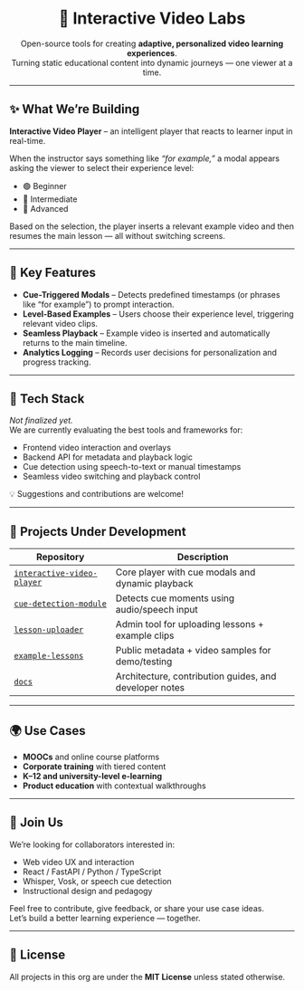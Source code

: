 <h1 align="center">🎥 Interactive Video Labs</h1>

<p align="center">
  Open-source tools for creating <strong>adaptive, personalized video learning experiences</strong>.
  <br />
  Turning static educational content into dynamic journeys — one viewer at a time.
</p>

---

## ✨ What We’re Building

**Interactive Video Player** – an intelligent player that reacts to learner input in real-time.

When the instructor says something like _“for example,”_ a modal appears asking the viewer to select their experience level:
- 🟢 Beginner
- 🔵 Intermediate
- 🔴 Advanced

Based on the selection, the player inserts a relevant example video and then resumes the main lesson — all without switching screens.

---
## 🧠 Key Features

- **Cue-Triggered Modals** – Detects predefined timestamps (or phrases like “for example”) to prompt interaction.
- **Level-Based Examples** – Users choose their experience level, triggering relevant video clips.
- **Seamless Playback** – Example video is inserted and automatically returns to the main timeline.
- **Analytics Logging** – Records user decisions for personalization and progress tracking.

---

## 💠 Tech Stack

*Not finalized yet.*  
We are currently evaluating the best tools and frameworks for:

- Frontend video interaction and overlays
- Backend API for metadata and playback logic
- Cue detection using speech-to-text or manual timestamps
- Seamless video switching and playback control

💡 Suggestions and contributions are welcome!


---

## 🧩 Projects Under Development

| Repository                                                                 | Description                                                |
|---------------------------------------------------------------------------|------------------------------------------------------------|
| [`interactive-video-player`](https://github.com/interactive-video-labs/interactive-video-player) | Core player with cue modals and dynamic playback           |
| [`cue-detection-module`](https://github.com/interactive-video-labs/cue-detection-module)       | Detects cue moments using audio/speech input               |
| [`lesson-uploader`](https://github.com/interactive-video-labs/lesson-uploader)                 | Admin tool for uploading lessons + example clips           |
| [`example-lessons`](https://github.com/interactive-video-labs/example-lessons)                 | Public metadata + video samples for demo/testing           |
| [`docs`](https://github.com/interactive-video-labs/docs)                                       | Architecture, contribution guides, and developer notes     |

---

## 🌍 Use Cases

- **MOOCs** and online course platforms  
- **Corporate training** with tiered content  
- **K–12 and university-level e-learning**  
- **Product education** with contextual walkthroughs  

---

## 🤝 Join Us

We’re looking for collaborators interested in:
- Web video UX and interaction
- React / FastAPI / Python / TypeScript
- Whisper, Vosk, or speech cue detection
- Instructional design and pedagogy

Feel free to contribute, give feedback, or share your use case ideas.  
Let’s build a better learning experience — together.

---

## 📄 License

All projects in this org are under the **MIT License** unless stated otherwise.
